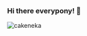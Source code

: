 ### Hi there everypony! 🦄


<p><img align="center" src="https://github-readme-streak-stats.herokuapp.com?user=cakeneka&theme=rose-pine&hide_border=true&border_radius=50" alt="cakeneka" /></p>
<!--
**CakeNeka/CakeNeka** is a ✨ _special_ ✨ repository because its `README.md` (this file) appears on your GitHub profile.

Here are some ideas to get you started:

- 🔭 I’m currently working on ...
- 🌱 I’m currently learning ...
- 👯 I’m looking to collaborate on ...
- 🤔 I’m looking for help with ...
- 💬 Ask me about ...
- 📫 How to reach me: ...
- 😄 Pronouns: ...
- ⚡ Fun fact: ...
-->
